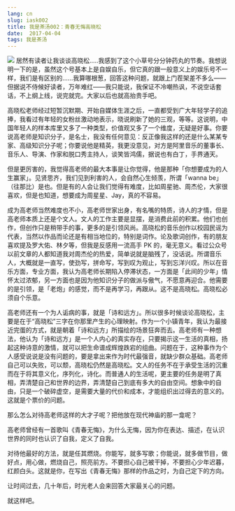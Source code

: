 ```yaml
---
lang: cn
slug: iask002
title: 我是茶汤002：青春无悔高晓松
date:  2017-04-04
tags: 我是茶汤
---
```

<!-- more -->
![](http://oouh9u8nz.bkt.gdipper.com//iask002.jpg)
居然有读者让我谈谈高晓松.....我感到了这个小草号分分钟药丸的节奏。我想说明一下的是，虽然这个号基本上是自娱自乐，但它真的跟一般意义上的娱乐号不一样，我们是有区别的......我算哪根葱，回答这种问题，就跟上门茬架差不多么——但据说不侍候好读者，万年难红——我只能说，我保证不冷嘲热讽，不说空话套话，不上纲上线，说完就完。大家以后也就高抬贵手吧。

高晓松老师经过短暂沉默期、开始自媒体生涯之后，一直都受到广大年轻学子的追捧，我看过有年轻的女粉丝激动地表示，晓说刷新了她的三观，等等。这说明，中国年轻人的样本库里又多了一种类型，价值观又多了一个维度，无疑是好事。你要说高老师是知识分子，是名士，我没有任何意见：反正像我这样的还是什么某某专家、高级知识分子呢；你要说他是精英，我更没意见，对方是阿里音乐的董事长、音乐人、导演、作家和脱口秀主持人，谈笑皆鸿儒，据说也有白丁，手界通天。

但是更厉害的，我觉得高老师的最大本事是让你觉得，他是那种「你想要成为的人生赢家」。见贤思齐，我们见到利害的人，会自然心生倾羡，所谓「wanna be」（往那比）是也。但是有的人会让我们觉得有难度，比如周星驰、周杰伦，大家很喜欢，但是也知道，想要成为周星星、Jay，真的不容易。

成为高老师当然难度也不小，高老师世家出身，有名嘴的特质，诗人的才情，但是高老师本质上还是个文人。文人的工作主要是显摆，是消费此前的积累。他们也创作，但创作只是稍带手的事，更多的是引领风尚。高晓松的音乐创作以校园民谣为代表，当然以作品而论还是有相当地位的，特别是词作。论及歌词创作，有的朋友喜欢提及罗大佑、林夕等，但我是反感用一流高手 PK 的，毫无意义。看过公众号以前文章的人都知道我对周杰伦的热爱，简单说就是脑残了，没话说。所谓音乐人，大概就是一直写，使劲写，拼命写，写到叹为观止，写到忘洋兴叹。所以在音乐方面，专业方面，我认为高老师长期陷入停滞状态，一方面是「此间的少年」情怀太过浓郁，另一方面也是因为他知识分子的做派与傲气，不愿意再迎合。他需要的是引领，是「老炮」的感觉，而不是再学习，再跟从。这不是高晓松。高晓松必须自个乐意。

高老师还有一个为人诟病的事，就是「诗和远方」。所以很多时候谈论高晓松，主要是在于“高晓松”三字在你那里产生的心理映射。作为一个小镇青年，我认为最接近完蛋的方式，就是朝着「诗和远方」所描绘的场景狂奔而去。高老师有一种想法，他认为「诗和远方」是一个人内心的真实存在，只要揭示这一生活的真相，扬起这种诗意的激情，就可以把生命谱成辉煌跌宕的组曲。问题在于，这种事作为个人感受说说是没有问题的，要是拿出来作为时代最强音，就缺少群众基础。高老师自己可以失败，可以颓，高晓松仍然是高晓松。文人的任务不在于承受生活的沉重而在于将其意义化，序列化，诗化。而普通人的生活呢，更主要的任务是明了真相，弄清楚自己和世界的边界，弄清楚自己到底有多大的自由空间。想象中的自由，只是一个破碎虚空，是需要大量的代价和成本，才能组织出过得去的意义的。这就是个票价的问题。

那么怎么对待高老师这样的大才子呢？把他放在现代神庙的那一龛呢？

高老师曾经有一首歌叫《青春无悔》，为什么无悔，因为你在表达、描述，在认识世界的同时也认识了自我，定义了自我。

对待他最好的方法，就是任其燃烧。你能写，就多写歌；你能说，就多做节目，做好点，用心做，燃烧自己，照亮前方。不要担心自己被干掉，不要担心少年迟暮，红颜白头。这就是你，在写出《青春无悔》那样的作品之时，为自己定下的方向。

让时间过去，几十年后，时光老人会来回答大家最关心的问题。

就这样吧。